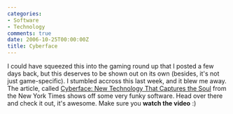 ```yaml
---
categories:
- Software
- Technology
comments: true
date: 2006-10-25T00:00:00Z
title: Cyberface
---
```


I could have squeezed this into the gaming round up that I posted a few days back, but this deserves to be shown out on its own (besides, it's not just game-specific). I stumbled accross this last week, and it blew me away.  The article, called <a href="http://www.nytimes.com/posts/movies/15waxm.html?em&ex=1161144000&en=40ce02b6fecabbcc&ei=5087%0A" title="Cyberface: New Technology That Captures the Soul - New York Times">Cyberface: New Technology That Captures the Soul</a> from the New York Times shows off some very funky software. Head over there and check it out, it's awesome. Make sure you <strong>watch the video</strong> :)

